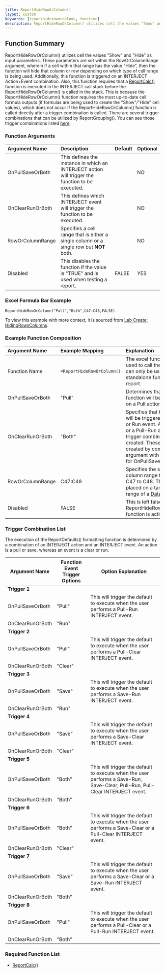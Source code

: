 ```yaml
---
title: ReportHideRowOrColumn()
layout: custom
keywords: [reporthideroworcolumn, function]
description: ReportHideRowOrColumn() utilizes cell the values "Show" and "Hide" as input parameters. 
---
```


## Function Summary

ReportHideRowOrColumn() utilizes cell the values "Show" and "Hide" as input parameters. These parameters are set within the RowOrColumnRange argument, wherein if a cell within that range has the value "Hide", then the function will hide that column or row depending on which type of cell range is being used. Additionally, this function is triggered on an INTERJECT Action+Event combination. Also, this function requires that a [ReportCalc()](/wIndex/ReportCalc.html) function is executed in the INTERJECT<!---this is not all-capped in the last page I reviewed (ReportRange()). We need to be consistent with that one way or the other.---> call stack before the ReportHideRowOrColumn() is called in the stack. This is because the ReportHideRowOrColumn() function requires the most up-to-date cell formula outputs (if formulas are being used to create the "Show"/"Hide" cell values), which does not occur if the ReportHideRowOrColumn() function is called directly after a trigger combination is called. There are several trigger combinations that can be utilized by ReportGrouping(). You can see those trigger combinations listed [here](/wIndex/ReportHideRowOrColumn.html#trigger-combination-list).

### Function Arguments

|Argument Name|Description|Default|Optional|
|:---|:---|:---|:---|
|OnPullSaveOrBoth|This defines the instance in which an INTERJECT action will trigger the function to be executed.||NO|
|OnClearRunOrBoth|This defines which INTERJECT event will trigger the function to be executed.                    ||NO|
|RowOrColumnRange| Specifies a cell range that is either a single column or a single row but **NOT** both.||NO|
|Disabled| This disables the function if the value is "TRUE" and is used when testing a report.|FALSE|YES|

### Excel Formula Bar Example
```Excel
ReportHideRowOrColumn("Pull","Both",C47:C48,FALSE)
```

To view this example with more context, it is sourced from [Lab Create: HidingRowsColumns](/wGetStarted/L-Create-HideRowCol.html).

### Example Function Composition

|Argument Name|Example Mapping|Explanation|
|:---|:---|:---|
|Function Name|`=ReportHideRowOrColumn()`|The excel function name used to call the function. It can only be used as a standalone function in a report.|
|OnPullSaveOrBoth|"Pull"| Determines that the function will be triggered on a Pull action.|
|OnClearRunOrBoth|"Both"| Specifies that the function will be triggered on a Clear or Run event. A Pull-Clear or a Pull-Run are the trigger combinations created. These triggers are created by combining this argument with the value for OnPullSaveOrBoth.|
|RowOrColumnRange|C47:C48| Specifies the single column range from cell C47 to C48. This is often placed on a target data range of a [Data](Data-Functions-Landing.html) function.|
|Disabled|FALSE| This is left false since the ReportHideRowOrColumn() function is active.|


### Trigger Combination List
The execution of the ReportDefaults() formatting function is determined by a combination of an INTERJECT action and an INTERJECT event. An action is a pull or save, whereas an event is a clear or run.

| Argument Name    | Function Event Trigger Options | Option Explanation                                                                            |
|------------------|--------------------------------|-----------------------------------------------------------------------------------------------|
| **Trigger 1**    |                                |                                                                                               |
| OnPullSaveOrBoth | "Pull"                         | This will trigger the default to execute when the user performs a Pull-Run INTERJECT event.   |
| OnClearRunOrBoth | "Run"                          |                                                                                               |
| **Trigger 2**    |                                |                                                                                               |
| OnPullSaveOrBoth | "Pull"                         | This will trigger the default to execute when the user performs a Pull-Clear INTERJECT event. |
| OnClearRunOrBoth | "Clear"                        |                                                                                               |
| **Trigger 3**    |                                |                                                                                               |
| OnPullSaveOrBoth | "Save"                         | This will trigger the default to execute when the user performs a Save-Run INTERJECT event.   |
| OnClearRunOrBoth | "Run"                          |                                                                                               |
| **Trigger 4**    |                                |                                                                                               |
| OnPullSaveOrBoth | "Save"                         | This will trigger the default to execute when the user performs a Save-Clear INTERJECT event. |
| OnClearRunOrBoth | "Clear"                        |                                                                                               |
| **Trigger 5**    |                                |                                                                                               |
| OnPullSaveOrBoth | "Both"                         | This will trigger the default to execute when the user performs a Save-Run, Save-Clear, Pull-Run, Pull-Clear INTERJECT event. |
| OnClearRunOrBoth | "Both"                         |                                                                                               |
| **Trigger 6**    |                                |                                                                                               |
| OnPullSaveOrBoth | "Both"                         | This will trigger the default to execute when the user performs a Save-Clear or a Pull-Clear INTERJECT event. |
| OnClearRunOrBoth | "Clear"                        |                                                                                               |
| **Trigger 7**    |                                |                                                                                               |
| OnPullSaveOrBoth | "Save"                         | This will trigger the default to execute when the user performs a Save-Clear or a Save-Run INTERJECT event. |
| OnClearRunOrBoth | "Both"                        |                                                                                               |
| **Trigger 8**    |                                |                                                                                               |
| OnPullSaveOrBoth | "Pull"                         | This will trigger the default to execute when the user performs a Pull-Clear or a Pull-Run INTERJECT event. |
| OnClearRunOrBoth | "Both"                        |                                                                                               |

### Required Function List
* [ReportCalc()](/wIndex/ReportCalc.html)
